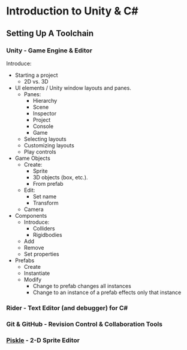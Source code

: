 # Introduction to Unity & C#

## Setting Up A Toolchain

### Unity - Game Engine & Editor

Introduce:
* Starting a project
  - 2D vs. 3D
* UI elements / Unity window layouts and panes.
  - Panes:
    - Hierarchy
    - Scene
    - Inspector
    - Project
    - Console
    - Game
  - Selecting layouts
  - Customizing layouts
  - Play controls
* Game Objects
  - Create:
    - Sprite
    - 3D objects (box, etc.).
    - From prefab
  - Edit:
    - Set name
    - Transform
  - Camera
* Components
  - Introduce:
    - Colliders
    - Rigidbodies
  - Add
  - Remove
  - Set properties
* Prefabs
  - Create
  - Instantiate
  - Modify
    - Change to prefab changes all instances
    - Change to an instance of a prefab effects only that instance

### Rider - Text Editor (and debugger) for C#

### Git & GitHub - Revision Control & Collaboration Tools

### [Piskle](https://www.piskelapp.com) - 2-D Sprite Editor
